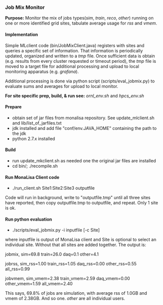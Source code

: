 ### Job Mix Monitor

**Purpose:**
Monitor the mix of jobs types(_sim_, _train_, _reco_, _other_) running on one or more identified grid sites, tabulate average usage for _rss_ and _vmem_.

#### Implementation

Simple MLclient code (bin/JobMixClient.java) registers with sites and queries a specific set of information.  That information is periodically updated, organized and written to a _tmp_ file. Once sufficient data is obtain (e.g. results from every cluster requested or timeout period), the _tmp_ file is moved to a target file for additional processing and upload to local monitoring apparatus (e.g. _grafana_).

Additional processing is done via python script (scripts/eval_jobmix.py) to evaluate sums and averages for upload to local monitor.

**For site specific prep, build, & run see:** _ornl_env.sh_ and _hpcs_env.sh_ 

#### Prepare

* obtain set of jar files from monalisa repository.  See update_mlclient.sh and lib/list_of_jarfiles.txt
* jdk installed and add file "conf/env.JAVA_HOME" containing the path to the jdk
* python 2.7.x installed


#### Build

* run update_mkclient.sh as needed one the original jar files are installed
* cd bin/;  ./recompile.sh

#### Run MonaLisa Client code

* ./run_client.sh Site1:Site2:Site3 outputfile


Code will run in background, write to "outputfile.tmp" until all three sites have reported, then copy outputfile.tmp to outputfile, and repeat.  Only 1 site is ok.

#### Run python evaluation

* ./scripts/eval_jobmix.py -i inputfile [-c Site]

where inputfile is output of MonaLisa client and Site is optional to select an individual site. Without that all sites are added together.  The output is:

jobmix, sim=69.8 train=26.0 daq=0.1 other=4.1

jobrss, sim_rss=1.00 train_rss=1.05 daq_rss=0.00 other_rss=0.55 all_rss=0.99

jobvmem, sim_vmem=2.38 train_vmem=2.59 daq_vmem=0.00 other_vmem=1.59 all_vmem=2.40

This says, 69.8% of jobs are simulation, with average rss of 1.0GB and vmem of 2.38GB.  And so one. _other_ are all individual users.





